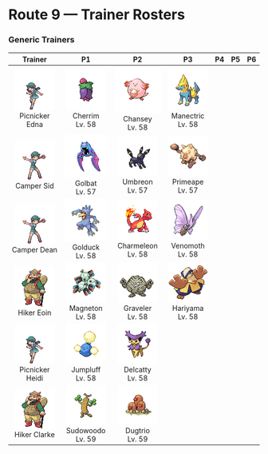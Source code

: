 # Route 9 — Trainer Rosters

### Generic Trainers

| Trainer | P1 | P2 | P3 | P4 | P5 | P6 |
|:-------:|:--:|:--:|:--:|:--:|:--:|:--:|
| ![Picnicker Edna](../../assets/trainers/picnicker.png "Picnicker Edna")<br>Picnicker Edna | ![Cherrim](../../assets/sprites/cherrim/front.gif "Cherrim: During times of strong sunlight, its bud blooms, its petals open fully, and it becomes very active.")<br>Cherrim<br>Lv. 58 | ![Chansey](../../assets/sprites/chansey/front.gif "Chansey: Being few in number and difficult to capture, it is said to bring happiness to the Trainer who catches it.")<br>Chansey<br>Lv. 58 | ![Manectric](../../assets/sprites/manectric/front.gif "Manectric: Its nest can be found where a thunderbolt hits. It is discharging electricity from its mane.")<br>Manectric<br>Lv. 58 |
| ![Camper Sid](../../assets/trainers/camper.png "Camper Sid")<br>Camper Sid | ![Golbat](../../assets/sprites/golbat/front.gif "Golbat: It can drink more than 10 ounces of blood at once. If it has too much, it gets heavy and flies clumsily.")<br>Golbat<br>Lv. 57 | ![Umbreon](../../assets/sprites/umbreon/front.gif "Umbreon: When darkness falls, the rings on the body begin to glow, striking fear in the hearts of anyone nearby.")<br>Umbreon<br>Lv. 57 | ![Primeape](../../assets/sprites/primeape/front.gif "Primeape: It becomes wildly furious if it even senses someone looking at it. It chases anyone that meets its glare.")<br>Primeape<br>Lv. 57 |
| ![Camper Dean](../../assets/trainers/camper.png "Camper Dean")<br>Camper Dean | ![Golduck](../../assets/sprites/golduck/front.gif "Golduck: It appears by waterways at dusk. It may use telekinetic powers if its forehead glows mysteriously.")<br>Golduck<br>Lv. 58 | ![Charmeleon](../../assets/sprites/charmeleon/front.gif "Charmeleon: It has a barbaric nature. In battle, it whips its fiery tail around and slashes away with sharp claws.")<br>Charmeleon<br>Lv. 58 | ![Venomoth](../../assets/sprites/venomoth/front.gif "Venomoth: The powder on its wings is poisonous if it is dark in hue. If it is light in hue, it causes paralysis.")<br>Venomoth<br>Lv. 58 |
| ![Hiker Eoin](../../assets/trainers/hiker.png "Hiker Eoin")<br>Hiker Eoin | ![Magneton](../../assets/sprites/magneton/front.gif "Magneton: The MAGNEMITE are united by a magnetism so powerful, it dries all moisture in its vicinity.")<br>Magneton<br>Lv. 58 | ![Graveler](../../assets/sprites/graveler/front.gif "Graveler: A slow walker, it rolls to move. It pays no attention to any object that happens to be in its path.")<br>Graveler<br>Lv. 58 | ![Hariyama](../../assets/sprites/hariyama/front.gif "Hariyama: It loves challenging others to tests of strength. It has the power to stop a train with a slap.")<br>Hariyama<br>Lv. 58 |
| ![Picnicker Heidi](../../assets/trainers/picnicker.png "Picnicker Heidi")<br>Picnicker Heidi | ![Jumpluff](../../assets/sprites/jumpluff/front.gif "Jumpluff: Drifts on seasonal winds and spreads its cotton-like spores all over the world to make more offspring.")<br>Jumpluff<br>Lv. 58 | ![Delcatty](../../assets/sprites/delcatty/front.gif "Delcatty: It dislikes dirty places. It often searches for a comfortable place in which to groom itself.")<br>Delcatty<br>Lv. 58 |
| ![Hiker Clarke](../../assets/trainers/hiker.png "Hiker Clarke")<br>Hiker Clarke | ![Sudowoodo](../../assets/sprites/sudowoodo/front.gif "Sudowoodo: It disguises itself as a tree to avoid attack. It hates water, so it will disappear if it starts raining.")<br>Sudowoodo<br>Lv. 59 | ![Dugtrio](../../assets/sprites/dugtrio/front.gif "Dugtrio: Extremely powerful, they can dig through even the hardest ground to a depth of over 60 miles.")<br>Dugtrio<br>Lv. 59 |

